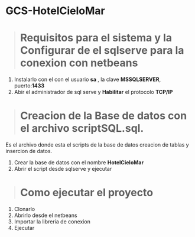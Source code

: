 # GCS-HotelCieloMar
> # Requisitos para el sistema y la  Configurar de el  sqlserve para la conexion con netbeans 

1. Instalarlo con el con el usuario **sa** , la clave **MSSQLSERVER**, puerto:**1433**
2. Abir el administrador de sql serve y **Habilitar** el protocolo **TCP/IP** 

> # Creacion de la Base de datos con el archivo  **scriptSQL.sql.** <br />
Es el archivo donde esta el scripts de la base de datos 
creacion de tablas 
y insercion de datos. <br />
1. Crear la base de datos con el nombre  **HotelCieloMar** 
2. Abrir el script desde  sqlserve y ejecutar   

># Como ejecutar el proyecto
1. Clonarlo 
2. Abrirlo desde el netbeans 
3. Importar la libreria de conexion
4. Ejecutar


